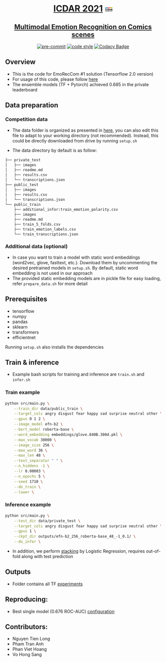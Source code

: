 <div align="center">

# [ICDAR 2021](https://icdar2021.org/program-2/competitions/) <img src="assets/icdar.png" alt="ICDAR 2021" width="25" height="15">

## [Multimodal Emotion Recognition on Comics scenes](https://competitions.codalab.org/competitions/27884)

[![pre-commit](https://img.shields.io/badge/pre--commit-enabled-brightgreen?logo=pre-commit&logoColor=white)](https://github.com/pre-commit/pre-commit)
[![code style](https://img.shields.io/badge/code%20style-black-000000.svg)](https://github.com/psf/black)
[![Codacy Badge](https://app.codacy.com/project/badge/Grade/1022cd5ee1a34cb8bea336adef0d7c26)](https://www.codacy.com/gh/VietHoang1710/EmoRecCom/dashboard?utm_source=github.com&amp;utm_medium=referral&amp;utm_content=VietHoang1710/EmoRecCom&amp;utm_campaign=Badge_Grade)

</div>

## Overview
- This is the code for EmoRecCom #1 solution (Tensorflow 2.0 version)
- For usage of this code, please follow [here](src/README.md)
- The ensemble models (TF + Pytorch) achieved 0.685 in the private leaderboard

## Data preparation 

### Competition data
- The data folder is organized as presented in [here](src/utils/constant.py), you can also edit this file to adapt to your working directory (not recommended). Instead, this could be directly downloaded from drive by running `setup.sh`

- The data directory by default is as follow:
```
├── private_test
│   ├── images
│   ├── readme.md
│   ├── results.csv
│   └── transcriptions.json
├── public_test
│   ├── images
│   ├── results.csv
│   └── transcriptions.json
└── public_train
    ├── additional_infor:train_emotion_polarity.csv
    ├── images
    ├── readme.md
    ├── train_5_folds.csv
    ├── train_emotion_labels.csv
    └── train_transcriptions.json
```
### Additional data (optional)
- In case you want to train a model with static word embeddings (word2vec, glove, fasttext, etc.). Download them by uncommenting the desired pretrained models in `setup.sh`. By default, static word embedding is not used in our approach
- The provided static embedding models are in pickle file for easy loading, refer `prepare_data.sh` for more detail

## Prerequisites
- tensorflow
- numpy
- pandas
- sklearn
- transformers
- efficientnet

Running `setup.sh` also installs the dependencies
## Train & inference
- Example bash scripts for training and inference are `train.sh` and `infer.sh`
### Train example
```sh
python src/main.py \
    --train_dir data/public_train \
    --target_cols angry disgust fear happy sad surprise neutral other \
    --gpus 0 1 2 \
    --image_model efn-b2 \
    --bert_model roberta-base \
    --word_embedding embeddings/glove.840B.300d.pkl \
    --max_vocab 30000 \
    --image_size 256 \
    --max_word 36 \
    --max_len 48 \
    --text_separator " " \
    --n_hiddens -1 \
    --lr 0.00003 \
    --n_epochs 5 \
    --seed 1710 \
    --do_train \
    --lower \
```

### Inference example

```sh
python src/main.py \
    --test_dir data/private_test \
    --target_cols angry disgust fear happy sad surprise neutral other \
    --gpus 1 \
    --ckpt_dir outputs/efn-b2_256_roberta-base_48_-1_0.1/ \
    --do_infer \
```
- In addition, we perform [stacking](src/scripts/stacking.py) by Logistic Regression, requires out-of-fold along with test prediction

## Outputs
- Folder contains all TF [experiments](https://drive.google.com/drive/folders/1mfeWRV9-yfmcbIWgLWLBKblM1-cPaWOi?usp=sharing)

## Reproducing:
- Best single model (0.676 ROC-AUC) [configuration](assets/config.yaml)

## Contributors:

- Nguyen Tien Long
- Pham Tran Anh
- Phan Viet Hoang
- Vo Hong Sang